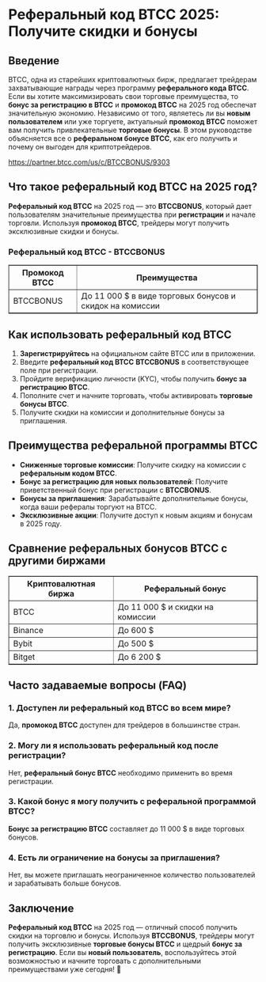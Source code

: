 <h1>Реферальный код BTCC 2025: Получите скидки и бонусы</h1>

<h2>Введение</h2>
<p>BTCC, одна из старейших криптовалютных бирж, предлагает трейдерам захватывающие награды через программу <strong>реферального кода BTCC</strong>. Если вы хотите максимизировать свои торговые преимущества, то <strong>бонус за регистрацию в BTCC</strong> и <strong>промокод BTCC</strong> на 2025 год обеспечат значительную экономию. Независимо от того, являетесь ли вы <strong>новым пользователем</strong> или уже торгуете, актуальный <strong>промокод BTCC</strong> поможет вам получить привлекательные <strong>торговые бонусы</strong>. В этом руководстве объясняется все о <strong>реферальном бонусе BTCC</strong>, как его получить и почему он выгоден для криптотрейдеров.</p>
<a href="https://partner.btcc.com/us/c/BTCCBONUS/9303" target="_blank">https://partner.btcc.com/us/c/BTCCBONUS/9303</a>

<h2>Что такое реферальный код BTCC на 2025 год?</h2>
<p><strong>Реферальный код BTCC</strong> на 2025 год — это <strong>BTCCBONUS</strong>, который дает пользователям значительные преимущества при <strong>регистрации</strong> и начале торговли. Используя <strong>промокод BTCC</strong>, трейдеры могут получить эксклюзивные скидки и бонусы.</p>

<h3>Реферальный код BTCC - BTCCBONUS</h3>
<table border="1">
    <tr>
        <th>Промокод BTCC</th>
        <th>Преимущества</th>
    </tr>
    <tr>
        <td>BTCCBONUS</td>
        <td>До 11 000 $ в виде торговых бонусов и скидок на комиссии</td>
    </tr>
</table>

<h2>Как использовать реферальный код BTCC</h2>
<ol>
    <li><strong>Зарегистрируйтесь</strong> на официальном сайте BTCC или в приложении.</li>
    <li>Введите <strong>реферальный код BTCC</strong> <strong>BTCCBONUS</strong> в соответствующее поле при регистрации.</li>
    <li>Пройдите верификацию личности (KYC), чтобы получить <strong>бонус за регистрацию BTCC</strong>.</li>
    <li>Пополните счет и начните торговать, чтобы активировать <strong>торговые бонусы BTCC</strong>.</li>
    <li>Получите скидки на комиссии и дополнительные бонусы за приглашения.</li>
</ol>

<h2>Преимущества реферальной программы BTCC</h2>
<ul>
    <li><strong>Сниженные торговые комиссии</strong>: Получите скидку на комиссии с <strong>реферальным кодом BTCC</strong>.</li>
    <li><strong>Бонус за регистрацию для новых пользователей</strong>: Получите приветственный бонус при регистрации с <strong>BTCCBONUS</strong>.</li>
    <li><strong>Бонусы за приглашения</strong>: Зарабатывайте дополнительные бонусы, когда ваши рефералы торгуют на BTCC.</li>
    <li><strong>Эксклюзивные акции</strong>: Получите доступ к новым акциям и бонусам в 2025 году.</li>
</ul>

<h2>Сравнение реферальных бонусов BTCC с другими биржами</h2>
<table border="1">
    <tr>
        <th>Криптовалютная биржа</th>
        <th>Реферальный бонус</th>
    </tr>
    <tr>
        <td>BTCC</td>
        <td>До 11 000 $ и скидки на комиссии</td>
    </tr>
    <tr>
        <td>Binance</td>
        <td>До 600 $</td>
    </tr>
    <tr>
        <td>Bybit</td>
        <td>До 500 $</td>
    </tr>
    <tr>
        <td>Bitget</td>
        <td>До 6 200 $</td>
    </tr>
</table>

<h2>Часто задаваемые вопросы (FAQ)</h2>
<h3>1. Доступен ли реферальный код BTCC во всем мире?</h3>
<p>Да, <strong>промокод BTCC</strong> доступен для трейдеров в большинстве стран.</p>

<h3>2. Могу ли я использовать реферальный код после регистрации?</h3>
<p>Нет, <strong>реферальный бонус BTCC</strong> необходимо применить во время регистрации.</p>

<h3>3. Какой бонус я могу получить с реферальной программой BTCC?</h3>
<p><strong>Бонус за регистрацию BTCC</strong> составляет до 11 000 $ в виде торговых бонусов.</p>

<h3>4. Есть ли ограничение на бонусы за приглашения?</h3>
<p>Нет, вы можете приглашать неограниченное количество пользователей и зарабатывать больше бонусов.</p>

<h2>Заключение</h2>
<p><strong>Реферальный код BTCC</strong> на 2025 год — отличный способ получить скидки на торговлю и бонусы. Используя <strong>BTCCBONUS</strong>, трейдеры могут получить эксклюзивные <strong>торговые бонусы BTCC</strong> и щедрый <strong>бонус за регистрацию</strong>. Если вы <strong>новый пользователь</strong>, воспользуйтесь этой возможностью и начните торговать с дополнительными преимуществами уже сегодня! 🚀</p>
